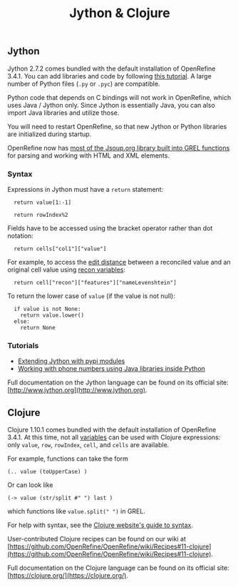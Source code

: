 ﻿---
id: jythonclojure
title: Jython & Clojure
sidebar_label: Jython & Clojure
---

## Jython

Jython 2.7.2 comes bundled with the default installation of OpenRefine 3.4.1. You can add libraries and code by following [this tutorial](https://github.com/OpenRefine/OpenRefine/wiki/Extending-Jython-with-pypi-modules). A large number of Python files (`.py` or `.pyc`) are compatible. 

Python code that depends on C bindings will not work in OpenRefine, which uses Java / Jython only. Since Jython is essentially Java, you can also import Java libraries and utilize those. 

You will need to restart OpenRefine, so that new Jython or Python libraries are initialized during startup.

OpenRefine now has [most of the Jsoup.org library built into GREL functions](#jsoup-xml-and-html-parsing-functions) for parsing and working with HTML and XML elements.

### Syntax

Expressions in Jython must have a `return` statement:

```
  return value[1:-1]
```

```
  return rowIndex%2
```

Fields have to be accessed using the bracket operator rather than dot notation:

```
  return cells["col1"]["value"]
```

For example, to access the [edit distance](reconciling#reconciliation-facets) between a reconciled value and an original cell value using [recon variables](#reconciliation):

```
  return cell["recon"]["features"]["nameLevenshtein"]
```

To return the lower case of `value` (if the value is not null):

```
  if value is not None:
    return value.lower()
  else:
    return None
```

### Tutorials
- [Extending Jython with pypi modules](https://github.com/OpenRefine/OpenRefine/wiki/Extending-Jython-with-pypi-modules)
- [Working with phone numbers using Java libraries inside Python](https://github.com/OpenRefine/OpenRefine/wiki/Jython#tutorial---working-with-phone-numbers-using-java-libraries-inside-python)

Full documentation on the Jython language can be found on its official site: [http://www.jython.org](http://www.jython.org).

## Clojure

Clojure 1.10.1 comes bundled with the default installation of OpenRefine 3.4.1. At this time, not all [variables](#variables) can be used with Clojure expressions: only `value`, `row`, `rowIndex`, `cell`, and `cells` are available.

For example, functions can take the form 
```
(.. value (toUpperCase) )
```

Or can look like 
```
(-> value (str/split #" ") last )
```

which functions like `value.split(" ")` in GREL.

For help with syntax, see the [Clojure website's guide to syntax](https://clojure.org/guides/learn/syntax).

User-contributed Clojure recipes can be found on our wiki at [https://github.com/OpenRefine/OpenRefine/wiki/Recipes#11-clojure](https://github.com/OpenRefine/OpenRefine/wiki/Recipes#11-clojure).

Full documentation on the Clojure language can be found on its official site: [https://clojure.org/](https://clojure.org/).